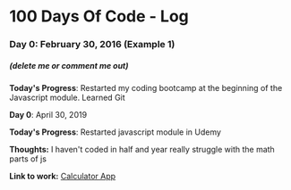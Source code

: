 # 100 Days Of Code - Log

### Day 0: February 30, 2016 (Example 1)
##### (delete me or comment me out)

**Today's Progress**: Restarted my coding bootcamp at the beginning of the Javascript module.  Learned Git

**Day 0**: April 30, 2019

**Today's Progress**: Restarted javascript module in Udemy

**Thoughts:** I haven't coded in half and year really struggle with the math parts of js

**Link to work:** [Calculator App](http://www.example.com)